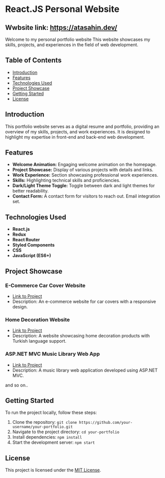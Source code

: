 
# React.JS Personal Website
 ## Wwbsite link: https://atasahin.dev/
Welcome to my personal portfolio website This website showcases my skills, projects, and experiences in the field of web development.

## Table of Contents

- [Introduction](#introduction)
- [Features](#features)
- [Technologies Used](#technologies-used)
- [Project Showcase](#project-showcase)
- [Getting Started](#getting-started)
- [License](#license)

## Introduction

This portfolio website serves as a digital resume and portfolio, providing an overview of my skills, projects, and work experiences. It is designed to highlight my expertise in front-end and back-end web development.

## Features

- **Welcome Animation:** Engaging welcome animation on the homepage.
- **Project Showcase:** Display of various projects with details and links.
- **Work Experience:** Section showcasing professional work experiences.
- **Skills:** Highlighting technical skills and proficiencies.
- **Dark/Light Theme Toggle:** Toggle between dark and light themes for better readability.
- **Contact Form:** A contact form for visitors to reach out. Email integration set.

## Technologies Used

- **React.js**
- **Redux**
- **React Router** 
- **Styled Components** 
- **CSS**
- **JavaScript (ES6+)**

## Project Showcase

### E-Commerce Car Cover Website

- [Link to Project](https://premium-carcover.com/)
- Description: An e-commerce website for car covers with a responsive design.

### Home Decoration Website

- [Link to Project](https://pahstudio.co/tr)
- Description: A website showcasing home decoration products with Turkish language support.

### ASP.NET MVC Music Library Web App

- [Link to Project](https://github.com/AtaSahin/MusicLibrary)
- Description: A music library web application developed using ASP.NET MVC.

and so on..

## Getting Started

To run the project locally, follow these steps:

1. Clone the repository: `git clone https://github.com/your-username/your-portfolio.git`
2. Navigate to the project directory: `cd your-portfolio`
3. Install dependencies: `npm install`
4. Start the development server: `npm start`


## License

This project is licensed under the [MIT License](LICENSE).

